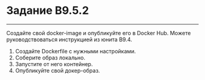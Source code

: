 # Задание B9.5.2
___
Создайте свой docker-image и опубликуйте его в Docker Hub. Можете руководствоваться инструкцией из юнита B9.4.

1) Создайте Dockerfile с нужными настройками.
2) Соберите образ локально.
3) Запустите от него контейнер.
4) Опубликуйте свой докер-образ.